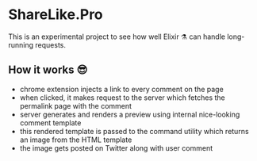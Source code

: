 # ShareLike.Pro

This is an experimental project to see how well Elixir ⚗️ can handle long-running requests.

## How it works 😎

- chrome extension injects a link to every comment on the page
- when clicked, it makes request to the server which fetches the permalink page with the comment
- server generates and renders a preview using internal nice-looking comment template
- this rendered template is passed to the command utility which returns an image from the HTML template
- the image gets posted on Twitter along with user comment
